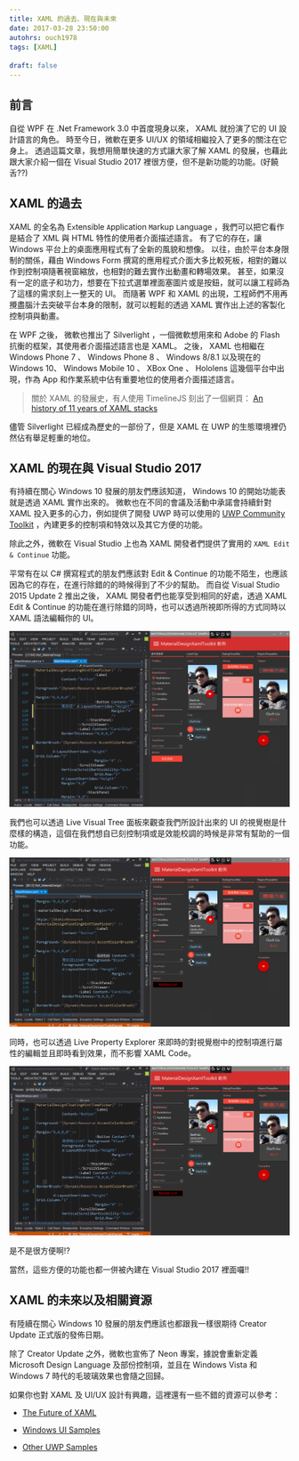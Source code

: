 ```yaml
---
title: XAML 的過去、現在與未來
date: 2017-03-28 23:50:00
autohrs: ouch1978
tags: [XAML]

draft: false
---
```


## 前言

自從 WPF 在 .Net Framework 3.0 中首度現身以來， XAML 就扮演了它的 UI 設計語言的角色。 時至今日，微軟在更多 UI/UX 的領域相繼投入了更多的關注在它身上。 透過這篇文章，我想用簡單快速的方式讓大家了解 XAML 的發展，也藉此跟大家介紹一個在 Visual Studio 2017 裡很方便，但不是新功能的功能。(好饒舌??)

<!--truncate-->

## XAML 的過去

XAML 的全名為 E`x`tensible `A`pplication `M`arkup `L`anguage ，我們可以把它看作是結合了 XML 與 HTML 特性的使用者介面描述語言。 有了它的存在，讓 Windows 平台上的桌面應用程式有了全新的風貌和想像。
以往，由於平台本身限制的關係，藉由 Windows Form 撰寫的應用程式介面大多比較死板，相對的難以作到控制項隨著視窗縮放，也相對的難去實作出動畫和轉場效果。
甚至，如果沒有一定的底子和功力，想要在下拉式選單裡面塞圖片或是按鈕，就可以讓工程師為了這樣的需求刻上一整天的 UI。
而隨著 WPF 和 XAML 的出現，工程師們不用再攪盡腦汁去突破平台本身的限制，就可以輕鬆的透過 XAML 實作出上述的客製化控制項與動畫。

在 WPF 之後， 微軟也推出了 Silverlight ，一個微軟想用來和 Adobe 的 Flash 抗衡的框架，其使用者介面描述語言也是 XAML。
之後， XAML 也相繼在 Windows Phone 7 、 Windows Phone 8 、 Windows 8/8.1 以及現在的 Windows 10、 Windows Mobile 10 、 XBox One 、 Hololens 這幾個平台中出現，作為 App 和作業系統中佔有重要地位的使用者介面描述語言。

> 關於 XAML 的發展史，有人使用 TimelineJS 刻出了一個網頁： [An history of 11 years of XAML stacks][an history of 11 years of xaml stacks]

[an history of 11 years of xaml stacks]: http://japf.github.io/xaml-history/ "An history of 11 years of XAML stacks"

儘管 Silverlight 已經成為歷史的一部份了，但是 XAML 在 UWP 的生態環境裡仍然佔有舉足輕重的地位。

## XAML 的現在與 Visual Studio 2017

有持續在關心 Windows 10 發展的朋友們應該知道， Windows 10 的開始功能表就是透過 XAML 實作出來的。
微軟也在不同的會議及活動中承諾會持續針對 XAML 投入更多的心力，例如提供了開發 UWP 時可以使用的 [UWP Community Toolkit][uwp community toolkit] ，內建更多的控制項和特效以及其它方便的功能。

[uwp community toolkit]: https://github.com/Microsoft/UWPCommunityToolkit "UWP Community Toolkit"

除此之外，微軟在 Visual Studio 上也為 XAML 開發者們提供了實用的 `XAML Edit & Continue` 功能。

平常有在以 C# 撰寫程式的朋友們應該對 Edit & Continue 的功能不陌生，也應該因為它的存在，在進行除錯的的時候得到了不少的幫助。
而自從 Visual Studio 2015 Update 2 推出之後， XAML 開發者們也能享受到相同的好處，透過 XAML Edit & Continue 的功能在進行除錯的同時，也可以透過所視即所得的方式同時以 XAML 語法編輯你的 UI。

![image-01](01-xaml-edit-and-continue.gif "透過 XAML Edit & Continue 功能在除錯時編輯 UI")

我們也可以透過 Live Visual Tree 面板來觀查我們所設計出來的 UI 的視覺樹是什麼樣的構造，這個在我們想自已刻控制項或是效能校調的時候是非常有幫助的一個功能。

![image-02](02-live-visual-tree.gif "透過 Live Visual Tree 面板觀查視覺樹結構")

同時，也可以透過 Live Property Explorer 來即時的對視覺樹中的控制項進行屬性的編輯並且即時看到效果，而不影響 XAML Code。

![image-03](03-live-property-explorer.gif "透過 Live Property Explorer 修改控制項屬性")

是不是很方便啊!?

當然，這些方便的功能也都一併被內建在 Visual Studio 2017 裡面囉!!

## XAML 的未來以及相關資源

有陸續在關心 Windows 10 發展的朋友們應該也都跟我一樣很期待 Creator Update 正式版的發佈日期。

除了 Creator Update 之外，微軟也宣佈了 Neon 專案，據說會重新定義 Microsoft Design Language 及部份控制項，並且在 Windows Vista 和 Windows 7 時代的毛玻璃效果也會隨之回歸。

如果你也對 XAML 及 UI/UX 設計有興趣，這裡還有一些不錯的資源可以參考：

- [The Future of XAML][the-future-of-xaml]

  [the-future-of-xaml]: https://channel9.msdn.com/Events/Build/2016/The-Future-of-XAML "The Future of XAML"

- [Windows UI Samples][windows-ui-samples]

  [windows-ui-samples]: https://aka.ms/winuidevlabs "Windows UI Samples"

- [Other UWP Samples][other-uwp-samples]

  [other-uwp-samples]: https://aka.ms/windowsuwpsamples "Other UWP Samples"
